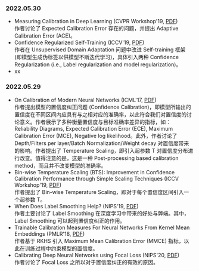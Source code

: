### 2022.05.30
- Measuring Calibration in Deep Learning (CVPR Workshop'19, [PDF](https://openaccess.thecvf.com/content_CVPRW_2019/papers/Uncertainty%20and%20Robustness%20in%20Deep%20Visual%20Learning/Nixon_Measuring_Calibration_in_Deep_Learning_CVPRW_2019_paper.pdf))  
  作者讨论了 Expected Calibration Error 存在的问题，并提出 Adaptive Calibration Error (ACE)。
- Confidence Regularized Self-Training (ICCV'19, [PDF](https://openaccess.thecvf.com/content_ICCV_2019/papers/Zou_Confidence_Regularized_Self-Training_ICCV_2019_paper.pdf))  
  作者在 Unsupervised Domain Adaptation 问题中改进 Self-training 框架 (即模型生成伪标签以供模型不断迭代学习)，具体引入两种 Confidence Regularization (i.e., Label regularization and model regularization)。  
- xx


### 2022.05.29
- On Calibration of Modern Neural Networks (ICML'17, [PDF](https://arxiv.org/abs/1706.04599))    
  作者提出模型的置信度纠正问题 (Confidence Calibration)，即模型所输出的置信度在不同区间内应具有与之相对应的准确率，以此符合我们对置信度的讨论意义。作者展示了多种衡量置信度与目标准确率差异的指标，如：Reliability Diagrams, Expected Calibration Error (ECE), Maximum Calibration Error (MCE), Negative log likelihood。此外，作者讨论了 Depth/Filters per layer/Batch Normalization/Weight decay 对置信度带来的影响。作者提出了 Temperature Scaling，即引入超参数 T 对置信度分布进行改变。值得注意的是，这是一种 Post-processing based calibration method，而且并不改变模型的准确率。    
- Bin-wise Temperature Scaling (BTS): Improvement in Confidence Calibration Performance through Simple Scaling Techniques (ICCV Workshop'19, [PDF](https://arxiv.org/pdf/1908.11528v2.pdf))  
  作者提出了 Bin-wise Temperature Scaling，即对于每个置信度区间引入一个超参数 T。  
- When Does Label Smoothing Help?  (NIPS'19, [PDF](https://arxiv.org/pdf/1906.02629.pdf))  
  作者主要讨论了 Label Smoothing 在深度学习中带来的好处与弊端。其中，Label Smoothing 可以起到置信度纠正的作用。  
- Trainable Calibration Measures For Neural Networks From Kernel Mean Embeddings (PMLR'18, [PDF](http://proceedings.mlr.press/v80/kumar18a/kumar18a.pdf))  
  作者基于 RKHS 引入 Maximum Mean Calibration Error (MMCE) 指标，以此在训练过程中约束模型的置信度。  
- Calibrating Deep Neural Networks using Focal Loss (NIPS'20, [PDF](https://arxiv.org/pdf/2002.09437.pdf))  
  作者讨论了 Focal Loss 之所以对于置信度纠正的有效的原因。  

